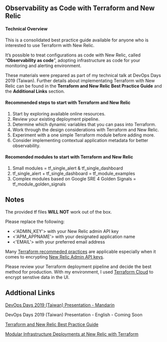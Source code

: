 ## Observability as Code with Terraform and New Relic

#### Technical Overview

This is a consolidated best practice guide available for anyone who is interested to use Terraform with New Relic.

It’s possible to treat configurations as code with New Relic, called “**Observability as code**”, adopting infrastructure as code for your monitoring and alerting environment.

These materials were prepared as part of my technical talk at DevOps Days 2019 (Taiwan). Further details about implementating Terraform with New Relic can be found in the **Terraform and New Relic Best Practice Guide** and the **Additional Links** section. 

#### Recommended steps to start with Terraform and New Relic

1. Start by exploring available online resources. 
2. Review your existing deployment pipeline.
3. Determine which dynamic variables that you can pass into Terraform.
4. Work through the design considerations with Terraform and New Relic.
5. Experiment with a one simple Terraform module before adding more.
6. Consider implementing contextual application metadata for better observability.

#### Recomended modules to start with Terraform and New Relic

1. Small modules = tf_single_alert & tf_single_dashboard 
2. tf_single_alert + tf_single_dashboard = tf_module_examples
3. Complex modules based on Google SRE 4 Golden Signals = tf_module_golden_signals

## Notes

The provided tf files **WILL NOT** work out of the box. 

Please replace the following: 
- <'ADMIN_KEY'> with your New Relic admin API key
- <'APM_APPNAME'> with your designated application name
- <'EMAIL'> with your preferred email address

Many [Terraform recommeded practices](https://www.terraform.io/docs/cloud/guides/recommended-practices/index.html) are applicable especially when it comes to encrypting [New Relic Admin API keys](https://www.terraform.io/docs/state/sensitive-data.html). 

Please review your Terraform deployment pipeline and decide the best method for production. With my environment, I used [Terraform Cloud](https://app.terraform.io) to encrypt senstive data in the UI. 

## Addtional Links

[DevOps Days 2019 (Taiwan) Presentation - Mandarin](https://www.dropbox.com/s/iqbm5qo363rzp89/Observability%20as%20Code%20%28DevOps%20Days%20TW%202019%29%20Traditional%20Mandarin.pdf?dl=0)

DevOps Days 2019 (Taiwan) Presentation - English - Coming Soon

[Terraform and New Relic Best Practice Guide](https://www.dropbox.com/s/yp2tq72et0rrf7n/Terraform%20with%20New%20Relic%20Best%20Practices.pdf?dl=0)

[Modular Infrastructure Deployments at New Relic with Terraform](https://www.hashicorp.com/resources/modular-infrastructure-deployments-new-relic-terraform)